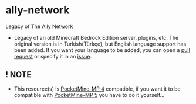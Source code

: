 # ally-network
Legacy of The Ally Network

- Legacy of an old Minecraft Bedrock Edition server, plugins, etc.
The original version is in Turkish(Türkçe), but English language support has been added. If you want your language to be added, you can open a [pull request](https://github.com/ally-network/ally-network/pulls) or specify it in an [issue](https://github.com/ally-network/ally-network/issues).

## ! NOTE
* This resource(s) is [PocketMine-MP 4](https://github.com/pmmp/PocketMine-MP/releases/tag/4.26.0) compatible, if you want it to be compatible with [PocketMine-MP 5](https://github.com/pmmp/PocketMine-MP) you have to do it yourself...
